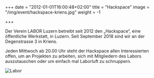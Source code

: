 +++
date = "2012-01-01T16:00:48+02:00"
title = "Hackspace"
image = "/img/event/hackspace-kriens.jpg"
weight = -1

+++

Der Verein LABOR Luzern betreibt seit 2012 den „Hackspace“, eine öffentliche Werkstatt, in Luzern. Seit September 2018 sind wir an der Degenstrasse 3 in Kriens.

Jeden Mittwoch ab 20.00 Uhr steht der Hackspace allen Interessierten offen, um an Projekten zu arbeiten, sich mit Mitgliedern des Labors auszutauschen oder um einfach mal Laborluft zu schnuppern.


![Labor](/img/event/hackspace2.jpg)
